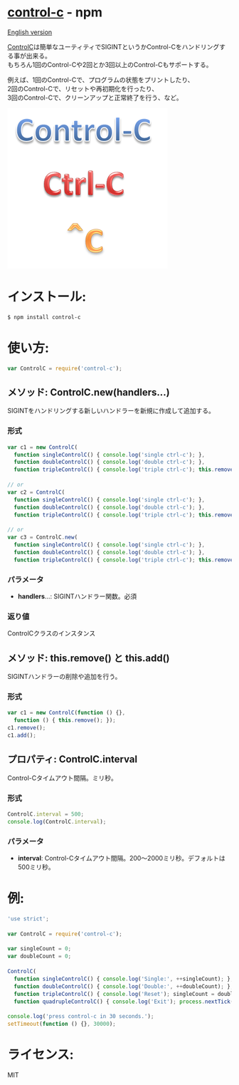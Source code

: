[control-c](https://www.npmjs.org/package/control-c) - npm
====

[English version](README.md#readme)

[ControlC](https://www.npmjs.org/package/control-c)は簡単なユーティティでSIGINTというかControl-Cをハンドリングする事が出来る。<br/>
もちろん1回のControl-Cや2回とか3回以上のControl-Cもサポートする。

例えば、1回のControl-Cで、プログラムの状態をプリントしたり、<br/>
2回のControl-Cで、リセットや再初期化を行ったり、<br/>
3回のControl-Cで、クリーンアップと正常終了を行う、など。

![control-c.png](images/control-c.png)

# インストール:

```bash
$ npm install control-c
```

# 使い方:

```js
var ControlC = require('control-c');
```

## メソッド: ControlC.new(handlers...)

  SIGINTをハンドリングする新しいハンドラーを新規に作成して追加する。

### 形式

```js
var c1 = new ControlC(
  function singleControlC() { console.log('single ctrl-c'); },
  function doubleControlC() { console.log('double ctrl-c'); },
  function tripleControlC() { console.log('triple ctrl-c'); this.remove(); });

// or
var c2 = ControlC(
  function singleControlC() { console.log('single ctrl-c'); },
  function doubleControlC() { console.log('double ctrl-c'); },
  function tripleControlC() { console.log('triple ctrl-c'); this.remove(); });

// or
var c3 = ControlC.new(
  function singleControlC() { console.log('single ctrl-c'); },
  function doubleControlC() { console.log('double ctrl-c'); },
  function tripleControlC() { console.log('triple ctrl-c'); this.remove(); });
```

### パラメータ

  + **handlers**...: SIGINTハンドラー関数。必須

### 返り値

  ControlCクラスのインスタンス

## メソッド: this.remove() と this.add()

  SIGINTハンドラーの削除や追加を行う。

### 形式

```js
var c1 = new ControlC(function () {},
  function () { this.remove(); });
c1.remove();
c1.add();
```

## プロパティ: ControlC.interval

  Control-Cタイムアウト間隔。ミリ秒。

### 形式

```js
ControlC.interval = 500;
console.log(ControlC.interval);
```

### パラメータ

  + **interval**: Control-Cタイムアウト間隔。200～2000ミリ秒。デフォルトは500ミリ秒。

# 例:

```js
'use strict';

var ControlC = require('control-c');

var singleCount = 0;
var doubleCount = 0;

ControlC(
  function singleControlC() { console.log('Single:', ++singleCount); },
  function doubleControlC() { console.log('Double:', ++doubleCount); },
  function tripleControlC() { console.log('Reset'); singleCount = doubleCount = 0; },
  function quadrupleControlC() { console.log('Exit'); process.nextTick(process.exit); });

console.log('press control-c in 30 seconds.');
setTimeout(function () {}, 30000);
```

# ライセンス:

  MIT
